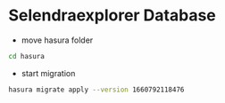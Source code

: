 # Selendraexplorer Database

* move hasura folder
```sh
cd hasura
````

* start migration
```sh
hasura migrate apply --version 1660792118476
````

